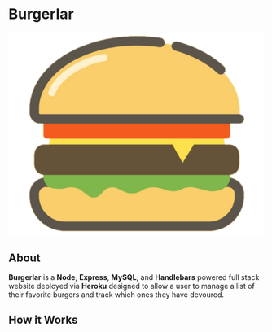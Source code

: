 # Burgerlar

![](public/img/eatme.png)

## About

**Burgerlar** is a **Node**, **Express**, **MySQL**, and **Handlebars** powered full stack website deployed via **Heroku** designed to allow a user to manage a list of their favorite burgers and track which ones they have devoured. 

## How it Works

